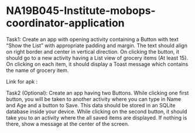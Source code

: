 # NA19B045-Institute-mobops-coordinator-application
Task1:
Create an app with opening activity containing a Button with text “Show the List” with appropriate padding and margin. The text should align on right border and center in vertical direction. On clicking the button, it should go to a new activity having a List view of grocery items (At least 15). On clicking on each item, it should display a Toast message which contains the name of grocery item.

Link for apk : 

Task2 (Optional):
Create an app having two Buttons. While clicking one first button, you will be taken to another activity where you can type in Name and Age and a button to Save. This data should be stored in an SQLite database inside your device. While clicking on the second button, it should take you to an activity where the all saved items are displayed. If nothing is there, show a message at the center of the screen. 

